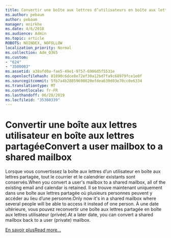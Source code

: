 ```yaml
---
title: Convertir une boîte aux lettres d’utilisateurs en boîte aux lettres partagée
ms.author: pebaum
author: pebaum
manager: mnirkhe
ms.date: 4/6/2018
ms.audience: Admin
ms.topic: article
ROBOTS: NOINDEX, NOFOLLOW
localization_priority: Normal
ms.collection: Adm_O365
ms.custom:
- "624"
- "3500003"
ms.assetid: a38afd0a-fae5-49e1-9757-6986d5f5531e
ms.openlocfilehash: 81890c6dce8e72ef30a12bd7fa9c68979fce1e0f
ms.sourcegitcommit: 5fb7a4b28859690020efdea630d03e70cc0e6334
ms.translationtype: MT
ms.contentlocale: fr-FR
ms.lasthandoff: 06/28/2019
ms.locfileid: "35360339"
---
```

# <a name="convert-a-user-mailbox-to-a-shared-mailbox"></a><span data-ttu-id="31018-102">Convertir une boîte aux lettres utilisateur en boîte aux lettres partagée</span><span class="sxs-lookup"><span data-stu-id="31018-102">Convert a user mailbox to a shared mailbox</span></span>

<span data-ttu-id="31018-103">Lorsque vous convertissez la boîte aux lettres d’un utilisateur en boîte aux lettres partagée, tout le courrier et le calendrier existants sont conservés.</span><span class="sxs-lookup"><span data-stu-id="31018-103">When you convert a user's mailbox to a shared mailbox, all of the existing email and calendar is retained.</span></span> <span data-ttu-id="31018-104">Il se trouve maintenant uniquement dans une boîte aux lettres partagée où plusieurs personnes peuvent y accéder au lieu d’une personne.</span><span class="sxs-lookup"><span data-stu-id="31018-104">Only now it's in a shared mailbox where several people will be able to access it instead of one person.</span></span> <span data-ttu-id="31018-105">À une date ultérieure, vous pouvez reconvertir une boîte aux lettres partagée en boîte aux lettres utilisateur (privée).</span><span class="sxs-lookup"><span data-stu-id="31018-105">At a later date, you can convert a shared mailbox back to a user (private) mailbox.</span></span>
  
[<span data-ttu-id="31018-106">En savoir plus</span><span class="sxs-lookup"><span data-stu-id="31018-106">Read more...</span></span>](https://support.office.com/article/2e122487-e1f5-4f26-ba41-5689249d93ba)
  
